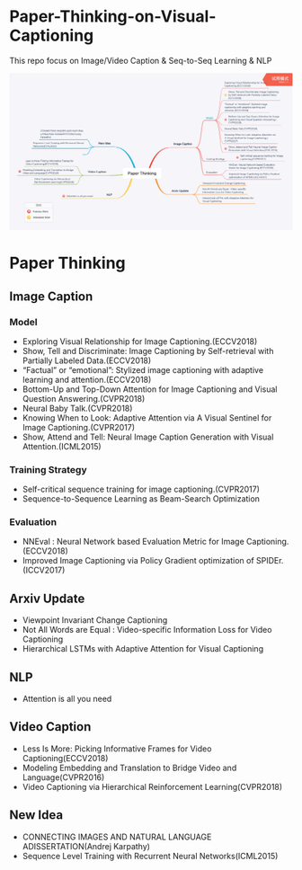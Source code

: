 # Paper-Thinking-on-Visual-Captioning

This repo focus on Image/Video Caption &amp; Seq-to-Seq Learning &amp; NLP

![recent_read](paper_thinking.png)

# Paper Thinking

## Image Caption

### Model

- Exploring Visual Relationship for Image Captioning.(ECCV2018)
- Show, Tell and Discriminate: Image Captioning by Self-retrieval with Partially Labeled Data.(ECCV2018)
- “Factual” or “emotional”: Stylized image captioning with adaptive learning and attention.(ECCV2018)
- Bottom-Up and Top-Down Attention for Image Captioning and Visual Question Answering.(CVPR2018)
- Neural Baby Talk.(CVPR2018)
- Knowing When to Look: Adaptive Attention via A Visual Sentinel for Image Captioning.(CVPR2017)
- Show, Attend and Tell: Neural Image Caption Generation with Visual Attention.(ICML2015)

### Training Strategy

- Self-critical sequence training for image captioning.(CVPR2017)
- Sequence-to-Sequence Learning as Beam-Search Optimization

### Evaluation

- NNEval : Neural Network based Evaluation Metric for Image Captioning.(ECCV2018)
- Improved Image Captioning via Policy Gradient optimization of SPIDEr.(ICCV2017)

## Arxiv Update

- Viewpoint Invariant Change Captioning
- Not All Words are Equal : Video-specific Information Loss for Video Captioning
- Hierarchical LSTMs with Adaptive Attention for Visual Captioning

## NLP

- Attention is all you need

## Video Caption

- Less Is More: Picking Informative Frames for Video Captioning(ECCV2018)
- Modeling Embedding and Translation to Bridge Video and Language(CVPR2016)
- Video Captioning via Hierarchical Reinforcement Learning(CVPR2018)

## New Idea

- CONNECTING IMAGES AND NATURAL LANGUAGE ADISSERTATION(Andrej Karpathy)
- Sequence Level Training with Recurrent Neural Networks(ICML2015)
